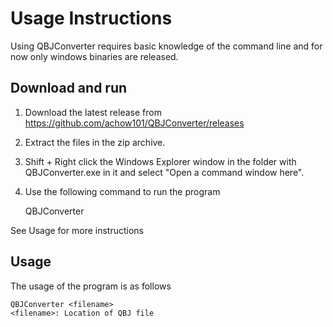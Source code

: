 # Usage Instructions

Using QBJConverter requires basic knowledge of the command line and for now only windows binaries are released.

## Download and run

1. Download the latest release from https://github.com/achow101/QBJConverter/releases
2. Extract the files in the zip archive.
3. Shift + Right click the Windows Explorer window in the folder with QBJConverter.exe in it and select "Open a command window here".
4. Use the following command to run the program

	QBJConverter <filename>

See Usage for more instructions	
	
## Usage

The usage of the program is as follows

	QBJConverter <filename>
    <filename>: Location of QBJ file